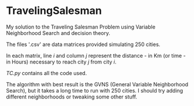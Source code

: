 # TravelingSalesman


My solution to the Traveling Salesman Problem using Variable Neighborhood Search and decision theory.

The files '.csv' are data matrices provided simulating 250 cities.

In each matrix, line _i_ and column _j_ represent the distance - in Km (or time - in Hours) necessary to reach city _j_ from city _i_.

_TC.py_ contains all the code used.

The algorithm with best result is the GVNS (General Variable Neighborhood Search), but it takes a long time to run with 250 cities. I should try adding different neighborhoods or tweaking some other stuff.